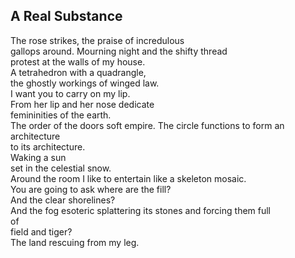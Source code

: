 A Real Substance
----------------
The rose strikes, the praise of incredulous  
gallops around. Mourning night and the shifty thread  
protest at the walls of my house.  
A tetrahedron with a quadrangle,  
the ghostly workings of winged law.  
I want you to carry on my lip.  
From her lip and her nose dedicate  
femininities of the earth.  
The order of the doors soft empire. The circle functions to form an architecture  
to its architecture.  
Waking a sun  
set in the celestial snow.  
Around the room I like to entertain like a skeleton mosaic.  
You are going to ask where are the fill?  
And the clear shorelines?  
And the fog esoteric splattering its stones and forcing them full  
of  
field and tiger?  
The land rescuing from my leg.  
